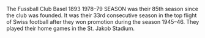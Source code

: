 The Fussball Club Basel 1893 1978–79 SEASON was their 85th season since the club was founded. It was their 33rd consecutive season in the top flight of Swiss football after they won promotion during the season 1945–46. They played their home games in the St. Jakob Stadium.
